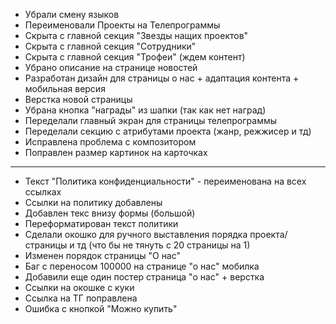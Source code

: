 - Убрали смену языков
- Переименовали Проекты на Телепрограммы
- Скрыта  с главной секция "Звезды нащих проектов"
- Скрыта с главной секция "Сотрудники"
- Скрыта с главной секция "Трофеи" (ждем контент)
- Убрано описание на странице новостей
- Разработан дизайн для страницы о нас + адаптация контента + мобильная версия
- Верстка новой страницы
- Убрана кнопка "награды" из шапки (так как нет наград)
- Переделали главный экран для страницы телепрограммы
- Переделали секцию с атрибутами проекта (жанр, режжисер и тд)
- Исправлена проблема с композитором
- Поправлен размер картинок на карточках
---
- Текст "Политика конфиденциальности" - переименована на всех ссылках
- Ссылки на политику добавлены
- Добавлен текс внизу формы (большой)
- Переформатирован текст политики
- Сделали окошко для ручного выставления порядка проекта/страницы и тд (что бы не тянуть с 20 страницы на 1)
- Изменен порядок страницы "О нас"
- Баг с переносом 100000 на странице "о нас" мобилка
- Добавили еще один постер страница "о нас" + верстка
- Ссылки на окошке с куки
- Ссылка на ТГ поправлена
- Ошибка с кнопкой "Можно купить"
